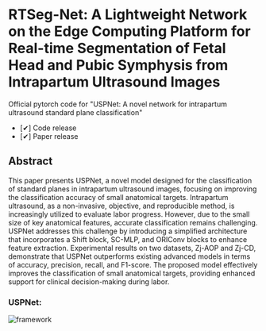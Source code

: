# RTSeg-Net: A Lightweight Network on the Edge Computing Platform for Real-time Segmentation of Fetal Head and Pubic Symphysis from Intrapartum Ultrasound Images

Official pytorch code for "USPNet: A novel network for intrapartum ultrasound standard plane classification"

- [✔] Code release
- [✔] Paper release

## Abstract
This paper presents USPNet, a novel model designed for the classification of standard planes in intrapartum ultrasound images, focusing on improving the classification accuracy of small anatomical targets. Intrapartum ultrasound, as a non-invasive, objective, and reproducible method, is increasingly utilized to evaluate labor progress. However, due to the small size of key anatomical features, accurate classification remains challenging. USPNet addresses this challenge by introducing a simplified architecture that incorporates a Shift block, SC-MLP, and ORIConv blocks to enhance feature extraction. Experimental results on two datasets, Zj-AOP and Zj-CD, demonstrate that USPNet outperforms existing advanced models in terms of accuracy, precision, recall, and F1-score. The proposed model effectively improves the classification of small anatomical targets, providing enhanced support for clinical decision-making during labor.

### USPNet:

![framework](imgs/USPNet.png)






